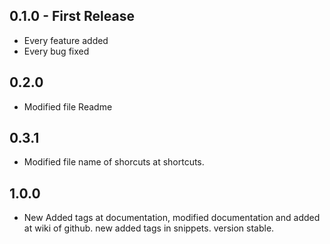 ## 0.1.0 - First Release
* Every feature added
* Every bug fixed

## 0.2.0
* Modified file Readme

## 0.3.1
* Modified file name of shorcuts at shortcuts.

## 1.0.0
* New Added tags at documentation, modified
documentation and added at wiki of github. new added tags in snippets. version stable.
